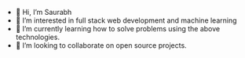 - 👋 Hi, I’m Saurabh
- 👀 I’m interested in full stack web development and machine learning
- 🌱 I’m currently learning how to solve problems using the above technologies.
- 💞️ I’m looking to collaborate on open source projects.

<!---
YourGoodFriendSP/YourGoodFriendSP is a ✨ special ✨ repository because its `README.md` (this file) appears on your GitHub profile.
You can click the Preview link to take a look at your changes.
--->
